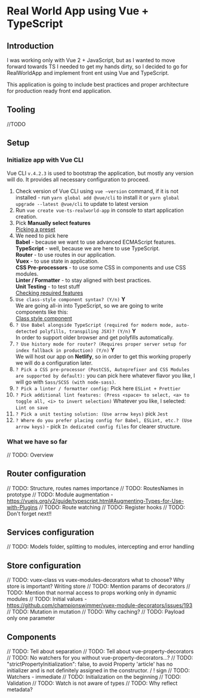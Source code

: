 # Real World App using Vue + TypeScript

## Introduction

I was working only with Vue 2 + JavaScript, but as I wanted to move forward towards TS I needed to get my hands dirty, so I decided to go for RealWorldApp and implement front ent using Vue and TypeScript.

This application is going to include best practices and proper architecture for production ready front end application.

## Tooling

//TODO

## Setup

### Initialize app with **Vue CLI**

Vue CLI `v.4.2.3` is used to bootstrap the application, but mostly any version will do. It provides all necessary configuration to proceed.

1. Check version of Vue CLI using `vue —version` command, if it is not installed - run `yarn global add @vue/cli` to install it or `yarn global upgrade --latest @vue/cli` to update to latest version
1. Run `vue create vue-ts-realworld-app` in console to start application creation.
1. Pick **Manually select features**  
   [Picking a preset](./img/setup-first-step.png)
1. We need to pick here  
   **Babel** - because we want to use advanced ECMAScript features.  
   **TypeScript** - well, because we are here to use TypeScript.  
   **Router** - to use routes in our application.  
   **Vuex** - to use state in application.  
   **CSS Pre-processors** - to use some CSS in components and use CSS modules.  
   **Linter / Formatter** - to stay aligned with best practices.  
   **Unit Testing** - to test stuff  
   [Checking required features](./img/setup-second-step.png)
1. `Use class-style component syntax? (Y/n)` **Y**  
   We are going all-in into TypeScript, so we are going to write components like this:  
   [Class style component](./img/class-style-component.png)
1. `? Use Babel alongside TypeScript (required for modern mode, auto-detected polyfills, transpiling JSX)? (Y/n)` **Y**  
   In order to support older browser and get polyfills automatically.
1. `? Use history mode for router? (Requires proper server setup for index fallback in production) (Y/n)` **Y**  
   We will host our app on **Netlify**, so in order to get this working properly we will do a configuration later.
1. `? Pick a CSS pre-processor (PostCSS, Autoprefixer and CSS Modules are supported by default):` you can pick here whatever flavor you like, I will go with `Sass/SCSS (with node-sass)`.
1. `? Pick a linter / formatter config:` Pick here `ESLint + Prettier`
1. `? Pick additional lint features: (Press <space> to select, <a> to toggle all, <i> to invert selection)` Whatever you like, I selected: `Lint on save`
1. `? Pick a unit testing solution: (Use arrow keys)` pick `Jest`
1. `? Where do you prefer placing config for Babel, ESLint, etc.? (Use arrow keys)` - pick `In dedicated config files` for clearer structure.

### What we have so far

// TODO: Overview

## Router configuration

// TODO: Structure, routes names importance
// TODO: RoutesNames in prototype
// TODO: Module augmentation - https://vuejs.org/v2/guide/typescript.html#Augmenting-Types-for-Use-with-Plugins
// TODO: Route watching
// TODO: Register hooks
// TODO: Don't forget next!!

## Services configuration

// TODO: Models folder, splitting to modules, intercepting and error handling

## Store configuration

// TODO: vuex-class vs vuex-modules-decorators what to choose? Why store is important? Writing store
// TODO: Mention params of decorators
// TODO: Mention that normal access to props working only in dynamic modules
// TODO: Initial values - https://github.com/championswimmer/vuex-module-decorators/issues/193
// TODO: Mutation in mutation
// TODO: Why caching?
// TODO: Payload only one parameter

## Components

// TODO: Tell about separation
// TODO: Tell about vue-property-decorators
// TODO: No watchers for you without vue-property-decorators...?
// TODO: "strictPropertyInitialization": false, to avoid Property 'article' has no initializer and is not definitely assigned in the constructor. / ! sign
// TODO: Watchers - immediate
// TODO: Initialization on the beginning
// TODO: Validation
// TODO: Watch is not aware of types
// TODO: Why reflect metadata?
